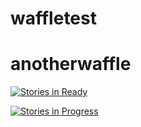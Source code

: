# waffletest
# anotherwaffle

[![Stories in Ready](https://badge.waffle.io/spring-cloud/spring-cloud-dataflow.svg?label=ready&title=Ready)](http://waffle.io/spring-cloud/spring-cloud-dataflow)

[![Stories in Progress](https://badge.waffle.io/spring-cloud/spring-cloud-dataflow.svg?label=In%20Progress&title=In%20Progress)](http://waffle.io/spring-cloud/spring-cloud-dataflow)
